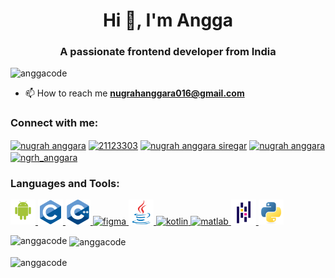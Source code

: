 <h1 align="center">Hi 👋, I'm Angga</h1>
<h3 align="center">A passionate frontend developer from India</h3>

<p align="left"> <img src="https://komarev.com/ghpvc/?username=anggacode&label=Profile%20views&color=0e75b6&style=flat" alt="anggacode" /> </p>

- 📫 How to reach me **nugrahanggara016@gmail.com**

<h3 align="left">Connect with me:</h3>
<p align="left">
<a href="https://linkedin.com/in/nugrah anggara" target="blank"><img align="center" src="https://raw.githubusercontent.com/rahuldkjain/github-profile-readme-generator/master/src/images/icons/Social/linked-in-alt.svg" alt="nugrah anggara" height="30" width="40" /></a>
<a href="https://stackoverflow.com/users/21123303" target="blank"><img align="center" src="https://raw.githubusercontent.com/rahuldkjain/github-profile-readme-generator/master/src/images/icons/Social/stack-overflow.svg" alt="21123303" height="30" width="40" /></a>
<a href="https://kaggle.com/nugrah anggara siregar" target="blank"><img align="center" src="https://raw.githubusercontent.com/rahuldkjain/github-profile-readme-generator/master/src/images/icons/Social/kaggle.svg" alt="nugrah anggara siregar" height="30" width="40" /></a>
<a href="https://fb.com/nugrah anggara" target="blank"><img align="center" src="https://raw.githubusercontent.com/rahuldkjain/github-profile-readme-generator/master/src/images/icons/Social/facebook.svg" alt="nugrah anggara" height="30" width="40" /></a>
<a href="https://instagram.com/ngrh_anggara" target="blank"><img align="center" src="https://raw.githubusercontent.com/rahuldkjain/github-profile-readme-generator/master/src/images/icons/Social/instagram.svg" alt="ngrh_anggara" height="30" width="40" /></a>
</p>

<h3 align="left">Languages and Tools:</h3>
<p align="left"> <a href="https://developer.android.com" target="_blank" rel="noreferrer"> <img src="https://raw.githubusercontent.com/devicons/devicon/master/icons/android/android-original-wordmark.svg" alt="android" width="40" height="40"/> </a> <a href="https://www.cprogramming.com/" target="_blank" rel="noreferrer"> <img src="https://raw.githubusercontent.com/devicons/devicon/master/icons/c/c-original.svg" alt="c" width="40" height="40"/> </a> <a href="https://www.w3schools.com/cpp/" target="_blank" rel="noreferrer"> <img src="https://raw.githubusercontent.com/devicons/devicon/master/icons/cplusplus/cplusplus-original.svg" alt="cplusplus" width="40" height="40"/> </a> <a href="https://www.figma.com/" target="_blank" rel="noreferrer"> <img src="https://www.vectorlogo.zone/logos/figma/figma-icon.svg" alt="figma" width="40" height="40"/> </a> <a href="https://www.java.com" target="_blank" rel="noreferrer"> <img src="https://raw.githubusercontent.com/devicons/devicon/master/icons/java/java-original.svg" alt="java" width="40" height="40"/> </a> <a href="https://kotlinlang.org" target="_blank" rel="noreferrer"> <img src="https://www.vectorlogo.zone/logos/kotlinlang/kotlinlang-icon.svg" alt="kotlin" width="40" height="40"/> </a> <a href="https://www.mathworks.com/" target="_blank" rel="noreferrer"> <img src="https://upload.wikimedia.org/wikipedia/commons/2/21/Matlab_Logo.png" alt="matlab" width="40" height="40"/> </a> <a href="https://pandas.pydata.org/" target="_blank" rel="noreferrer"> <img src="https://raw.githubusercontent.com/devicons/devicon/2ae2a900d2f041da66e950e4d48052658d850630/icons/pandas/pandas-original.svg" alt="pandas" width="40" height="40"/> </a> <a href="https://www.python.org" target="_blank" rel="noreferrer"> <img src="https://raw.githubusercontent.com/devicons/devicon/master/icons/python/python-original.svg" alt="python" width="40" height="40"/> </a> </p>

<p><img align="left" src="https://github-readme-stats.vercel.app/api/top-langs?username=anggacode&show_icons=true&locale=en&layout=compact" alt="anggacode" /></p>

<p>&nbsp;<img align="center" src="https://github-readme-stats.vercel.app/api?username=anggacode&show_icons=true&locale=en" alt="anggacode" /></p>

<p><img align="center" src="https://github-readme-streak-stats.herokuapp.com/?user=anggacode&" alt="anggacode" /></p>
